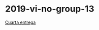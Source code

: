 # 2019-vi-no-group-13
[Cuarta entrega](https://mail-attachment.googleusercontent.com/attachment/u/0/?ui=2&ik=8cd4a57916&attid=0.1&permmsgid=msg-f:1646501210788648201&th=16d98c20af4ed509&view=att&disp=inline&realattid=f_k1cny54v0&saddbat=ANGjdJ8cClkaMB69qk2jfxh1lXlXcAPObZ7HtWRkl_QORltnqElF2ovcgeoomOi89HIxShjez6_T1oJBsYzdwkuTT_hBQLmahDiX3l1RldUew6AwfwlZdwHAvSASwLs99ivZjHdG9CJPVP9fGMDa3ZgMsrwKwUuto2578uns6L6pMpQCczUogGHU6LTdavrOgDKmcC42FWGR5o91oeACIpfx7zPhLsoz0hQBx4pG63fLRSzhC_C4gli66XXQStnJzc95BaO0UFcFsFpUUuJ32N86wCzR35G3CGvor3gu1y5bMfo-83s3_d9uxzQJGrpp-ypd9UXay7PrZWOMPqULlUoSdwxE_wt7SaKSf08wPxxM28M_RQc4w6vLT-te1gRBkuthRBxsOxBtDadGbu9-Ox4pgMtylAprkg8sdbJBrr0oyl6-_2QOI5hmmNO0mPfWYMtELYQ79acWfA4AEifm4GGaxif61l5jwrY3ly6d8mjIDLS4S0amud5ceFRBu2-3JYGs1RrQzvKk3nGPtGro74Jjwjwc1JltRRg2n_ueat-0afdjH0ZDYKO6QwVF92fuFoCmPg7DnMl3KaggZeygUVzLs9uZFQmS073tBPI2WObmViskjJ1rTXSwr3z0rufO-rYPvirS9RMltXLrqd5QspTBgtPoU_iX_xVUSc2neP6c6OpOogNzdITQGWW9eKY)
